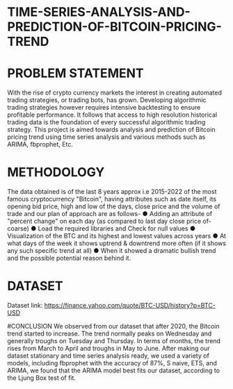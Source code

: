# TIME-SERIES-ANALYSIS-AND-PREDICTION-OF-BITCOIN-PRICING-TREND

# PROBLEM STATEMENT
With the rise of crypto currency markets the interest in creating automated trading strategies, or trading
bots, has grown. Developing algorithmic trading strategies however requires intensive backtesting to
ensure profitable performance. It follows that access to high resolution historical trading data is the
foundation of every successful algorithmic trading strategy. This project is aimed towards analysis and
prediction of Bitcoin pricing trend using time series analysis and various methods such as ARIMA,
fbprophet, Etc.

# METHODOLOGY
The data obtained is of the last 8 years approx i.e 2015-2022 of the most famous
cryptocurrency "Bitcoin", having attributes such as date itself, its opening bid price, high and
low of the days, close price and the volume of trade and our plan of approach are as follows-
● Adding an attribute of "percent change" on each day (as compared to last day close price
of-coarse)
● Load the required libraries and Check for null values
● Visualization of the BTC and its highest and lowest values across years
● At what days of the week it shows uptrend & downtrend more often (if it shows any such
specific trend at all)
● When it showed a dramatic bullish trend and the possible potential reason behind it.

# DATASET
Dataset link: https://finance.yahoo.com/quote/BTC-USD/history?p=BTC-USD

#CONCLUSION
We observed from our dataset that after 2020, the Bitcoin trend started to increase. The trend
normally peaks on Wednesday and generally troughs on Tuesday and Thursday. In terms of
months, the trend rises from March to April and troughs in May to June.
After making our dataset stationary and time series analysis ready, we used a variety of models,
including fbprophet with the accuracy of 87%, S naive, ETS, and ARIMA, we found that the
ARIMA model best fits our dataset, according to the Ljung Box test of fit.


